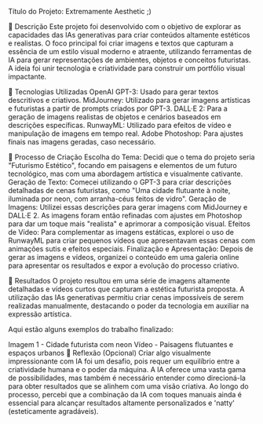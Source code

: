 Título do Projeto: Extremamente Aesthetic ;)

📒 Descrição
Este projeto foi desenvolvido com o objetivo de explorar as capacidades das IAs generativas para criar conteúdos altamente estéticos e realistas. O foco principal foi criar imagens e textos que capturam a essência de um estilo visual moderno e atraente, utilizando ferramentas de IA para gerar representações de ambientes, objetos e conceitos futuristas. A ideia foi unir tecnologia e criatividade para construir um portfólio visual impactante.

🤖 Tecnologias Utilizadas
OpenAI GPT-3: Usado para gerar textos descritivos e criativos.
MidJourney: Utilizado para gerar imagens artísticas e futuristas a partir de prompts criados por GPT-3.
DALL·E 2: Para a geração de imagens realistas de objetos e cenários baseados em descrições específicas.
RunwayML: Utilizado para efeitos de vídeo e manipulação de imagens em tempo real.
Adobe Photoshop: Para ajustes finais nas imagens geradas, caso necessário.

🧐 Processo de Criação
Escolha do Tema: Decidi que o tema do projeto seria "Futurismo Estético", focando em paisagens e elementos de um futuro tecnológico, mas com uma abordagem artística e visualmente cativante.
Geração de Texto: Comecei utilizando o GPT-3 para criar descrições detalhadas de cenas futuristas, como "Uma cidade flutuante à noite, iluminada por neon, com arranha-céus feitos de vidro".
Geração de Imagens: Utilizei essas descrições para gerar imagens com MidJourney e DALL·E 2. As imagens foram então refinadas com ajustes em Photoshop para dar um toque mais "realista" e aprimorar a composição visual.
Efeitos de Vídeo: Para complementar as imagens estáticas, explorei o uso de RunwayML para criar pequenos vídeos que apresentavam essas cenas com animações sutis e efeitos especiais.
Finalização e Apresentação: Depois de gerar as imagens e vídeos, organizei o conteúdo em uma galeria online para apresentar os resultados e expor a evolução do processo criativo.

🚀 Resultados
O projeto resultou em uma série de imagens altamente detalhadas e vídeos curtos que capturam a estética futurista proposta. A utilização das IAs generativas permitiu criar cenas impossíveis de serem realizadas manualmente, destacando o poder da tecnologia em auxiliar na expressão artística.

Aqui estão alguns exemplos do trabalho finalizado:

Imagem 1 - Cidade futurista com neon
Vídeo - Paisagens flutuantes e espaços urbanos
💭 Reflexão (Opcional)
Criar algo visualmente impressionante com IA foi um desafio, pois requer um equilíbrio entre a criatividade humana e o poder da máquina. A IA oferece uma vasta gama de possibilidades, mas também é necessário entender como direcioná-la para obter resultados que se alinhem com uma visão criativa. Ao longo do processo, percebi que a combinação da IA com toques manuais ainda é essencial para alcançar resultados altamente personalizados e 'natty' (esteticamente agradáveis).

